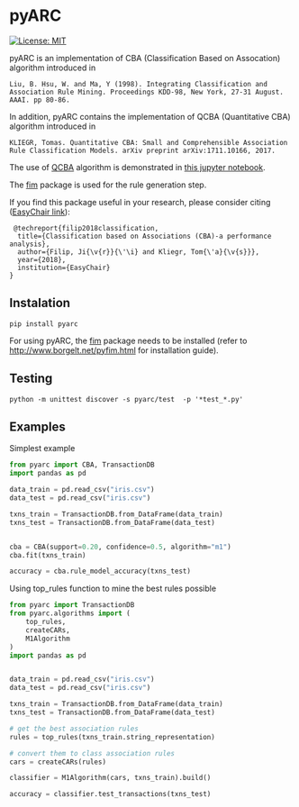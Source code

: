 # pyARC
 [![License: MIT](https://img.shields.io/badge/License-MIT-yellow.svg)](https://opensource.org/licenses/MIT)

pyARC is an implementation of CBA (Classification Based on Assocation) algorithm introduced in


 ```Liu, B. Hsu, W. and Ma, Y (1998). Integrating Classification and Association Rule Mining. Proceedings KDD-98, New York, 27-31 August. AAAI. pp 80-86.```

In addition, pyARC contains the implementation of QCBA (Quantitative CBA) algorithm introduced in 

 ```KLIEGR, Tomas. Quantitative CBA: Small and Comprehensible Association Rule Classification Models. arXiv preprint arXiv:1711.10166, 2017.```

The use of [QCBA](https://arxiv.org/abs/1711.10166) algorithm is demonstrated in [this jupyter notebook](https://github.com/jirifilip/pyARC/tree/master/notebooks/extensions/QCBA_demonstration.ipynb).


The [fim](http://www.borgelt.net/pyfim.html) package is used for the rule generation step. 

 If you find this package useful in your research, please consider citing ([EasyChair link](https://easychair.org/publications/preprint/5d6G)):

```
 @techreport{filip2018classification,
  title={Classification based on Associations (CBA)-a performance analysis},
  author={Filip, Ji{\v{r}}{\'\i} and Kliegr, Tom{\'a}{\v{s}}},
  year={2018},
  institution={EasyChair}
}
```


## Instalation
```
pip install pyarc
```

For using pyARC, the [fim](http://www.borgelt.net/pyfim.html) package needs to be installed (refer to http://www.borgelt.net/pyfim.html for installation guide).


## Testing
```
python -m unittest discover -s pyarc/test  -p '*test_*.py'
```


## Examples

Simplest example

```python
from pyarc import CBA, TransactionDB
import pandas as pd

data_train = pd.read_csv("iris.csv")
data_test = pd.read_csv("iris.csv")

txns_train = TransactionDB.from_DataFrame(data_train)
txns_test = TransactionDB.from_DataFrame(data_test)


cba = CBA(support=0.20, confidence=0.5, algorithm="m1")
cba.fit(txns_train)

accuracy = cba.rule_model_accuracy(txns_test) 
```

Using top_rules function to mine the best rules possible

```python
from pyarc import TransactionDB
from pyarc.algorithms import (
    top_rules,
    createCARs,
    M1Algorithm
)
import pandas as pd


data_train = pd.read_csv("iris.csv")
data_test = pd.read_csv("iris.csv")

txns_train = TransactionDB.from_DataFrame(data_train)
txns_test = TransactionDB.from_DataFrame(data_test)

# get the best association rules
rules = top_rules(txns_train.string_representation)

# convert them to class association rules
cars = createCARs(rules)

classifier = M1Algorithm(cars, txns_train).build()

accuracy = classifier.test_transactions(txns_test)

```


